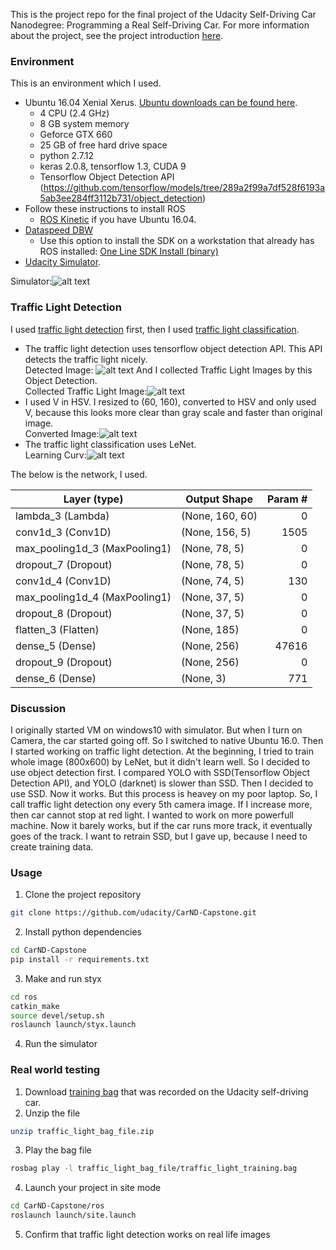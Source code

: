 This is the project repo for the final project of the Udacity Self-Driving Car Nanodegree: Programming a Real Self-Driving Car. For more information about the project, see the project introduction [here](https://classroom.udacity.com/nanodegrees/nd013/parts/6047fe34-d93c-4f50-8336-b70ef10cb4b2/modules/e1a23b06-329a-4684-a717-ad476f0d8dff/lessons/462c933d-9f24-42d3-8bdc-a08a5fc866e4/concepts/5ab4b122-83e6-436d-850f-9f4d26627fd9).

### Environment
This is an environment which I used.
* Ubuntu 16.04 Xenial Xerus. [Ubuntu downloads can be found here](https://www.ubuntu.com/download/desktop).
  * 4 CPU (2.4 GHz)
  * 8 GB system memory
  * Geforce GTX 660
  * 25 GB of free hard drive space
  * python 2.7.12
  * keras 2.0.8, tensorflow 1.3, CUDA 9
  * Tensorflow Object Detection API (https://github.com/tensorflow/models/tree/289a2f99a7df528f6193a5ab3ee284ff3112b731/object_detection)
* Follow these instructions to install ROS
  * [ROS Kinetic](http://wiki.ros.org/kinetic/Installation/Ubuntu) if you have Ubuntu 16.04.
* [Dataspeed DBW](https://bitbucket.org/DataspeedInc/dbw_mkz_ros)
  * Use this option to install the SDK on a workstation that already has ROS installed: [One Line SDK Install (binary)](https://bitbucket.org/DataspeedInc/dbw_mkz_ros/src/81e63fcc335d7b64139d7482017d6a97b405e250/ROS_SETUP.md?fileviewer=file-view-default)
* [Udacity Simulator](https://github.com/udacity/CarND-Capstone/releases).

Simulator:![alt text](https://github.com/FYamazaki/CarND-Capstone/blob/master/pictures/traffic_signal.png "Simulator")


### Traffic Light Detection
I used [traffic light detection](https://github.com/FYamazaki/CarND-Capstone/blob/master/ros/src/tl_detector/light_classification/tl_classifier.py) first, then I used [traffic light classification](https://github.com/FYamazaki/CarND-Capstone/blob/master/ros/src/tl_detector/light_classification/tl_classifier.py).
* The traffic light detection uses tensorflow object detection API.
This API detects the traffic light nicely.  
Detected Image: 
![alt text](https://github.com/FYamazaki/CarND-Capstone/blob/master/pictures/original_image.png "Original Image and Detected Box")
And I collected Traffic Light Images by this Object Detection.  
Collected Traffic Light Image:![alt text](https://github.com/FYamazaki/CarND-Capstone/blob/master/pictures/only_traffic_signal.png "Detected Traffic Light")
* I used V in HSV.
I resized to (60, 160), converted to HSV and only used V, because this looks more clear than gray scale and faster than original image.  
Converted Image:![alt text](https://github.com/FYamazaki/CarND-Capstone/blob/master/pictures/traffic_signal.png "Converted Image")
* The traffic light classification uses LeNet.  
Learning Curv:![alt text](https://github.com/FYamazaki/CarND-Capstone/blob/master/pictures/learning_curvV0203.png "Learning Curv")

The below is the network, I used.

Layer (type)                  | Output Shape     |Param # |  
------------------------------|-----------------|--------:|  
lambda_3 (Lambda)             | (None, 160, 60) | 0           
conv1d_3 (Conv1D)             | (None, 156, 5)  | 1505        
max_pooling1d_3 (MaxPooling1) | (None, 78, 5)   | 0           
dropout_7 (Dropout)           | (None, 78, 5)   | 0           
conv1d_4 (Conv1D)             | (None, 74, 5)   | 130         
max_pooling1d_4 (MaxPooling1) | (None, 37, 5)   | 0         
dropout_8 (Dropout)           | (None, 37, 5)   | 0         
flatten_3 (Flatten)           | (None, 185)     | 0         
dense_5 (Dense)               | (None, 256)     | 47616     
dropout_9 (Dropout)           | (None, 256)     |  0         
dense_6 (Dense)               | (None, 3)       | 771       

### Discussion
I originally started VM on windows10 with simulator.  But when I turn on Camera, the car started going off.  So I switched to native Ubuntu 16.0. Then I started working on traffic light detection.  At the beginning, I tried to train whole image (800x600) by LeNet, but it didn't learn well.  So I decided to use object detection first.  I compared YOLO with SSD(Tensorflow Object Detection API), and YOLO (darknet) is slower than SSD. Then I decided to use SSD.  Now it works.  But this process is heavey on my poor laptop.  So, I call traffic light detection ony every 5th camera image.  If  I increase more, then car cannot stop at red light.  I wanted to work on more powerfull machine.  Now it barely works, but if the car runs more track, it eventually goes of the track.  I want to retrain SSD, but I gave up, because I need to create training data.

### Usage

1. Clone the project repository
```bash
git clone https://github.com/udacity/CarND-Capstone.git
```

2. Install python dependencies
```bash
cd CarND-Capstone
pip install -r requirements.txt
```
3. Make and run styx
```bash
cd ros
catkin_make
source devel/setup.sh
roslaunch launch/styx.launch
```
4. Run the simulator

### Real world testing
1. Download [training bag](https://s3-us-west-1.amazonaws.com/udacity-selfdrivingcar/traffic_light_bag_file.zip) that was recorded on the Udacity self-driving car.
2. Unzip the file
```bash
unzip traffic_light_bag_file.zip
```
3. Play the bag file
```bash
rosbag play -l traffic_light_bag_file/traffic_light_training.bag
```
4. Launch your project in site mode
```bash
cd CarND-Capstone/ros
roslaunch launch/site.launch
```
5. Confirm that traffic light detection works on real life images
